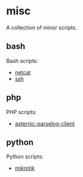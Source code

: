 # misc
A collection of minor scripts.

## bash
Bash scripts:

- [netcat](bash/nc)
- [ssh](bash/ssh)

## php
PHP scripts:

- [asternic-parselog-client](php/asternic-parselog-client)

## python
Python scripts:

- [mikrotik](python/mikrotik)
